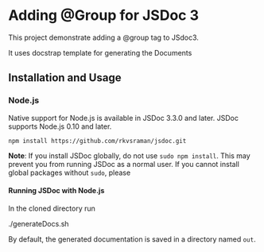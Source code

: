 Adding @Group for JSDoc 3
=======

This project demonstrate adding a @group tag to JSdoc3. 

It uses docstrap template for generating the Documents

Installation and Usage
----------------------


### Node.js

Native support for Node.js is available in JSDoc 3.3.0 and later. JSDoc
supports Node.js 0.10 and later.


    npm install https://github.com/rkvsraman/jsdoc.git

**Note**: If you install JSDoc globally, do not use `sudo npm install`. This may
prevent you from running JSDoc as a normal user. If you cannot install global
packages without `sudo`, please

#### Running JSDoc with Node.js

In the cloned directory run 

   ./generateDocs.sh 




By default, the generated documentation is saved in a directory named `out`.

